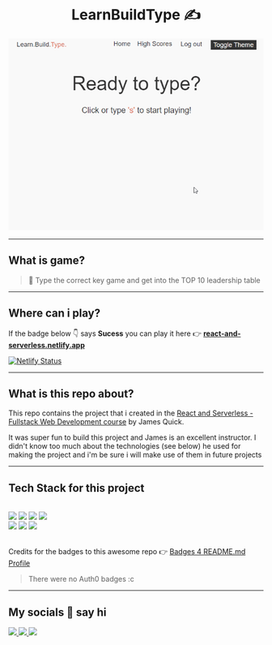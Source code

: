 <h1 align="center">LearnBuildType ✍</h1>
<p align="center">
    <img src="./LearnBuildType.gif" alt="Learn Build Type Game GIF" />
</p>

---
## What is game?
>📌 Type the correct key game and get into the TOP 10 leadership table
---
## Where can i play?

If the badge below 👇 says **Sucess** you can play it here 👉 [**react-and-serverless.netlify.app**](https://react-and-serverless.netlify.app)

[![Netlify Status](https://api.netlify.com/api/v1/badges/f5db6dc8-bbf9-4fdb-b8a0-cb2ea4539f27/deploy-status)](https://app.netlify.com/sites/react-and-serverless/deploys)

---
## What is this repo about?

This repo contains the project that i created in the [React and Serverless - Fullstack Web Development course](https://www.udemy.com/course/react-and-serverless/) by James Quick.

It was super fun to build this project and James is an excellent instructor. I didn't know too much about the technologies (see below) he used for making the project and i'm be sure i will make use of them in future projects

---
## Tech Stack for this project


\
<img src="https://img.shields.io/badge/React-20232A?style=for-the-badge&logo=react&logoColor=61DAFB" />
<img src="https://img.shields.io/badge/Airtable-18BFFF?style=for-the-badge&logo=Airtable&logoColor=white" />
<img src="https://img.shields.io/badge/Netlify-00C7B7?style=for-the-badge&logo=netlify&logoColor=white" />
<img src="https://img.shields.io/badge/styled--components-DB7093?style=for-the-badge&logo=styled-components&logoColor=white" />
<br>
<img src="https://img.shields.io/badge/HTML5-E34F26?style=for-the-badge&logo=html5&logoColor=white" />
<img src="https://img.shields.io/badge/CSS3-1572B6?style=for-the-badge&logo=css3&logoColor=white" />
<img src="https://img.shields.io/badge/JavaScript-323330?style=for-the-badge&logo=javascript&logoColor=F7DF1E" />

\
Credits for the badges to this awesome repo 👉 [Badges 4 README.md Profile](https://github.com/alexandresanlim/Badges4-README.md-Profile)

>There were no Auth0 badges :c

---
## My socials 👋 say hi

<p>
    <a href="https://github.com/joardev">
      <img src="https://img.shields.io/badge/Github-100000?style=for-the-badge&logo=github&logoColor=white" />
    </a>
    <a href="https://twitter.com/joardev">
      <img src="https://img.shields.io/badge/Twitter-1DA1F2?style=for-the-badge&logo=twitter&logoColor=white" />
    </a>
    <a href="ttps://www.linkedin.com/in/joardev/">
      <img src="https://img.shields.io/badge/Linkedin-0077B5?style=for-the-badge&logo=linkedin&logoColor=white" />
    </a>
</p>
